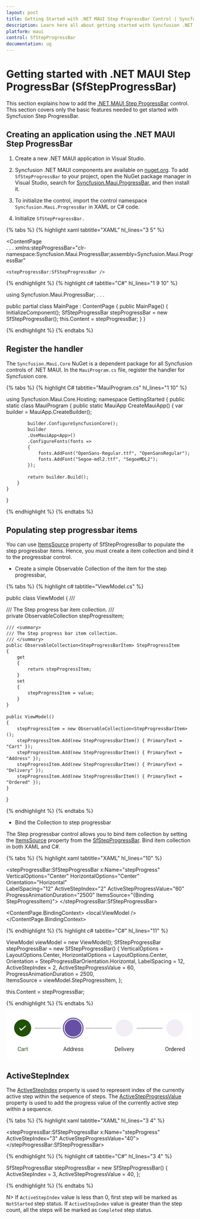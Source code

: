 ```yaml
---
layout: post
title: Getting Started with .NET MAUI Step ProgressBar Control | Syncfusion
description: Learn here all about getting started with Syncfusion .NET MAUI Step ProgressBar (SfStepProgressBar) control and its basic features.
platform: maui
control: SfStepProgressBar
documentation: ug
---
```


# Getting started with .NET MAUI Step ProgressBar (SfStepProgressBar)
This section explains how to add the [.NET MAUI Step ProgressBar](https://www.syncfusion.com/maui-controls/maui-stepprogressbar) control. This section covers only the basic features needed to get started with Syncfusion Step ProgressBar.

## Creating an application using the .NET MAUI Step ProgressBar

1. Create a new .NET MAUI application in Visual Studio.

2. Syncfusion .NET MAUI components are available on [nuget.org](https://www.nuget.org/). To add `SfStepProgressBar` to your project, open the NuGet package manager in Visual Studio, search for [Syncfusion.Maui.ProgressBar](https://www.nuget.org/packages/Syncfusion.Maui.ProgressBar), and then install it.

3. To initialize the control, import the control namespace `Syncfusion.Maui.ProgressBar` in XAML or C# code.

4. Initialize `SfStepProgressBar.`

{% tabs %}
{% highlight xaml tabtitle="XAML" hl_lines="3 5" %}

<ContentPage   
    . . .
    xmlns:stepProgressBar="clr-namespace:Syncfusion.Maui.ProgressBar;assembly=Syncfusion.Maui.ProgressBar"

    <stepProgressBar:SfStepProgressBar />
</ContentPage>

{% endhighlight %}
{% highlight c# tabtitle="C#" hl_lines="1 9 10" %}

using Syncfusion.Maui.ProgressBar;
. . .

public partial class MainPage : ContentPage
{
    public MainPage()
    {
        InitializeComponent();
        SfStepProgressBar stepProgressBar = new SfStepProgressBar();
        this.Content = stepProgressBar;
    }
}

{% endhighlight %}
{% endtabs %}

## Register the handler

The `Syncfusion.Maui.Core` NuGet is a dependent package for all Syncfusion controls of .NET MAUI. In the `MauiProgram.cs` file, register the handler for Syncfusion core.

{% tabs %}
{% highlight C# tabtitle="MauiProgram.cs" hl_lines="1 10" %}

using Syncfusion.Maui.Core.Hosting;
namespace GettingStarted
{
    public static class MauiProgram
    {
        public static MauiApp CreateMauiApp()
        {
            var builder = MauiApp.CreateBuilder();

            builder.ConfigureSyncfusionCore();
            builder
            .UseMauiApp<App>()
            .ConfigureFonts(fonts =>
            {
                fonts.AddFont("OpenSans-Regular.ttf", "OpenSansRegular");
                fonts.AddFont("Segoe-mdl2.ttf", "SegoeMDL2");
            });

            return builder.Build();
        }
    }
}

{% endhighlight %}
{% endtabs %}

## Populating step progressbar items

You can use [ItemsSource](https://help.syncfusion.com/cr/maui/Syncfusion.Maui.ProgressBar.SfStepProgressBar.html#Syncfusion_Maui_ProgressBar_SfStepProgressBar_ItemsSource) property of SfStepProgressBar to populate the step progressbar items. Hence, you must create a item collection and bind it to the progressbar control.

* Create a simple Observable Collection of the item for the step progressbar,

{% tabs %}
{% highlight c# tabtitle="ViewModel.cs" %}

public class ViewModel
{
    /// <summary>
    /// The Step progress bar item collection.
    /// </summary>
    private ObservableCollection<StepProgressBarItem> stepProgressItem;

    /// <summary>
    /// The Step progress bar item collection.
    /// </summary>
    public ObservableCollection<StepProgressBarItem> StepProgressItem
    {
        get
        {
            return stepProgressItem;
        }
        set
        {
            stepProgressItem = value;
        }
    }

    public ViewModel()
    {
        stepProgressItem = new ObservableCollection<StepProgressBarItem>();
        stepProgressItem.Add(new StepProgressBarItem() { PrimaryText = "Cart" });
        stepProgressItem.Add(new StepProgressBarItem() { PrimaryText = "Address" });
        stepProgressItem.Add(new StepProgressBarItem() { PrimaryText = "Delivery" });
        stepProgressItem.Add(new StepProgressBarItem() { PrimaryText = "Ordered" });
    }
}

{% endhighlight %}
{% endtabs %}

* Bind the Collection to step progressbar

The Step progressbar control allows you to bind item collection by setting the [ItemsSource](https://help.syncfusion.com/cr/maui/Syncfusion.Maui.ProgressBar.SfStepProgressBar.html#Syncfusion_Maui_ProgressBar_SfStepProgressBar_ItemsSource) property from the [SfStepProgressBar](https://help.syncfusion.com/cr/maui/Syncfusion.Maui.ProgressBar.SfStepProgressBar.html). Bind item collection in both XAML and C#.

{% tabs %}
{% highlight xaml tabtitle="XAML" hl_lines="10" %}

<stepProgressBar:SfStepProgressBar
                    x:Name="stepProgress"
                    VerticalOptions="Center"
                    HorizontalOptions="Center"                                        
                    Orientation="Horizontal"                                                                                       
                    LabelSpacing="12"
                    ActiveStepIndex="2"
                    ActiveStepProgressValue="60"
                    ProgressAnimationDuration="2500"
                    ItemsSource="{Binding StepProgressItem}">
</stepProgressBar:SfStepProgressBar>                                                                                             

<ContentPage.BindingContext>
    <local:ViewModel />
</ContentPage.BindingContext>

{% endhighlight %}
{% highlight c# tabtitle="C#" hl_lines="11" %}

ViewModel viewModel = new ViewModel();
SfStepProgressBar stepProgressBar = new SfStepProgressBar()
{
    VerticalOptions = LayoutOptions.Center,
    HorizontalOptions = LayoutOptions.Center,
    Orientation = StepProgressBarOrientation.Horizontal,
    LabelSpacing = 12,
    ActiveStepIndex = 2,
    ActiveStepProgressValue = 60,
    ProgressAnimationDuration = 2500,               
    ItemsSource = viewModel.StepProgressItem,
};

this.Content = stepProgressBar;

{% endhighlight %}
{% endtabs %}

![Getting started of .NET MAUI StepProgressBar](images/getting-started/maui-stepprogressbar-getting-started.gif)

## ActiveStepIndex
The [ActiveStepIndex](https://help.syncfusion.com/cr/maui/Syncfusion.Maui.ProgressBar.SfStepProgressBar.html#Syncfusion_Maui_ProgressBar_SfStepProgressBar_ActiveStepIndex) property is used to represent index of the currently active step within the sequence of steps. The [ActiveStepProgressValue](https://help.syncfusion.com/cr/maui/Syncfusion.Maui.ProgressBar.SfStepProgressBar.html#Syncfusion_Maui_ProgressBar_SfStepProgressBar_ActiveStepProgressValue) property is used to add the progress value of the currently active step within a sequence.

{% tabs %}
{% highlight xaml tabtitle="XAML" hl_lines="3 4" %}

<stepProgressBar:SfStepProgressBar
                    x:Name="stepProgress"
                    ActiveStepIndex="3"
                    ActiveStepProgressValue="40">
</stepProgressBar:SfStepProgressBar>

{% endhighlight %}
{% highlight c# tabtitle="C#" hl_lines="3 4" %}

SfStepProgressBar stepProgressBar = new SfStepProgressBar()
{
    ActiveStepIndex = 3,
    ActiveStepProgressValue = 40,
};

{% endhighlight %}
{% endtabs %}

N> If `ActiveStepIndex` value is less than 0, first step will be marked as `NotStarted` step status. If `ActiveStepIndex` value is greater than the step count, all the steps will be marked as `Completed` step status.
